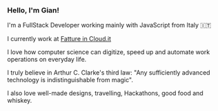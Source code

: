 ### Hello, I'm Gian!

I'm a FullStack Developer working mainly with JavaScript from Italy 🇮🇹 

I currently work at [Fatture in Cloud.it](https://www.fattureincloud.it)

I love how computer science can digitize, speed up and automate work operations on everyday life.

I truly believe in Arthur C. Clarke's third law: "Any sufficiently advanced technology is indistinguishable from magic".

I also love well-made designs, travelling, Hackathons, good food and whiskey.
